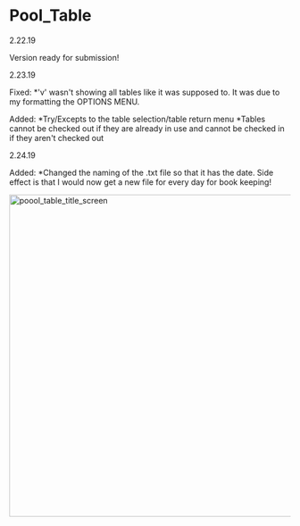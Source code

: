 # Pool_Table

2.22.19

Version ready for submission! 

2.23.19

Fixed:
  *'v' wasn't showing all tables like it was supposed to.  It was due to my formatting the OPTIONS MENU.

Added:
  *Try/Excepts to the table selection/table return menu
  *Tables cannot be checked out if they are already in use and cannot be checked in if they aren't checked out

2.24.19

Added:
 *Changed the naming of the .txt file so that it has the date. Side effect is that I would now get a new file for every day for book keeping!


<img width="577" alt="poool_table_title_screen" src="https://user-images.githubusercontent.com/46302093/56301914-67be5f80-60fe-11e9-8b5b-087b70b4381f.png">
